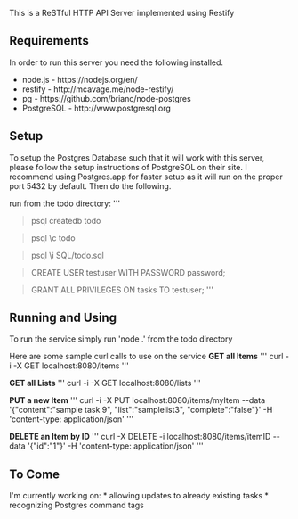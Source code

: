 This is a ReSTful HTTP API Server implemented using Restify

<h2>Requirements</h2>
In order to run this server you need the following installed.
<ul>
	<li>node.js - https://nodejs.org/en/</li>
	<li>restify - http://mcavage.me/node-restify/</li>
	<li>pg - https://github.com/brianc/node-postgres</li>
	<li>PostgreSQL - http://www.postgresql.org</li>
</ul>

<h2>Setup</h2>
To setup the Postgres Database such that it will work with this server, please follow the setup instructions of PostgreSQL on their site. I recommend using Postgres.app for faster setup as it will run on the proper port 5432 by default. Then do the following.

run from the todo directory:
'''
>psql createdb todo

>psql \c todo

>psql \i SQL/todo.sql

>CREATE USER testuser WITH PASSWORD password;

>GRANT ALL PRIVILEGES ON tasks TO testuser;
'''

<h2>Running and Using</h2>
To run the service simply run
'node .'
from the todo directory

Here are some sample curl calls to use on the service
<b>GET all Items</b>
'''
curl -i -X GET localhost:8080/items
'''

<b>GET all Lists</b>
'''
curl -i -X GET localhost:8080/lists
'''

<b>PUT a new Item</b>
'''
curl -i -X PUT localhost:8080/items/myItem --data '{"content":"sample task 9", "list":"samplelist3", "complete":"false"}' -H 'content-type: application/json'
'''

<b>DELETE an Item by ID</b>
'''
curl -X DELETE -i localhost:8080/items/itemID --data '{"id":"1"}' -H 'content-type: application/json'
'''

<h2>To Come</h2>
I'm currently working on: 
* allowing updates to already existing tasks
* recognizing Postgres command tags
